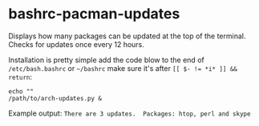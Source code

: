 bashrc-pacman-updates
=====================

Displays how many packages can be updated at the top of the terminal.  Checks for updates once every 12 hours.

Installation is pretty simple add the code blow to the end of `/etc/bash.bashrc` or 
`~/bashrc` make sure it's after ```[[ $- != *i* ]] && return```:
```
echo ""
/path/to/arch-updates.py & 
```

Example output:
```There are 3 updates.  Packages: htop, perl and skype```
